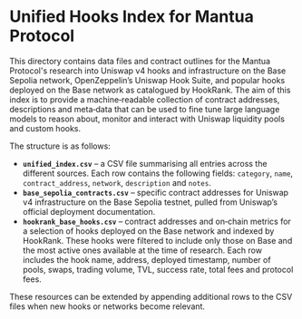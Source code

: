 # Unified Hooks Index for Mantua Protocol

This directory contains data files and contract outlines for the Mantua Protocol's
research into Uniswap v4 hooks and infrastructure on the Base Sepolia network,
OpenZeppelin’s Uniswap Hook Suite, and popular hooks deployed on the Base
network as catalogued by HookRank.  The aim of this index is to provide a
machine‑readable collection of contract addresses, descriptions and meta‑data
that can be used to fine tune large language models to reason about, monitor
and interact with Uniswap liquidity pools and custom hooks.

The structure is as follows:

- **`unified_index.csv`** – a CSV file summarising all entries across the
  different sources.  Each row contains the following fields: `category`,
  `name`, `contract_address`, `network`, `description` and `notes`.
- **`base_sepolia_contracts.csv`** – specific contract addresses for Uniswap v4
  infrastructure on the Base Sepolia testnet, pulled from Uniswap’s official
  deployment documentation.
- **`hookrank_base_hooks.csv`** – contract addresses and on‑chain metrics for a
  selection of hooks deployed on the Base network and indexed by HookRank.
  These hooks were filtered to include only those on Base and the most active
  ones available at the time of research.  Each row includes the hook name,
  address, deployed timestamp, number of pools, swaps, trading volume, TVL,
  success rate, total fees and protocol fees.

These resources can be extended by appending additional rows to the CSV files
when new hooks or networks become relevant.